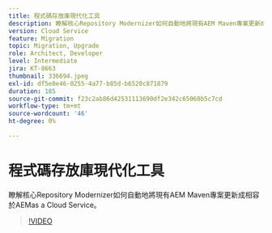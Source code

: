 ```yaml
---
title: 程式碼存放庫現代化工具
description: 瞭解核心Repository Modernizer如何自動地將現有AEM Maven專案更新成相容於AEMas a Cloud Service。
version: Cloud Service
feature: Migration
topic: Migration, Upgrade
role: Architect, Developer
level: Intermediate
jira: KT-8663
thumbnail: 336694.jpeg
exl-id: df5e0e46-0255-4a77-b85d-b6520c871879
duration: 185
source-git-commit: f23c2ab86d42531113690df2e342c65060b5c7cd
workflow-type: tm+mt
source-wordcount: '46'
ht-degree: 0%

---
```


# 程式碼存放庫現代化工具

瞭解核心Repository Modernizer如何自動地將現有AEM Maven專案更新成相容於AEMas a Cloud Service。

>[!VIDEO](https://video.tv.adobe.com/v/336694?quality=12&learn=on)
